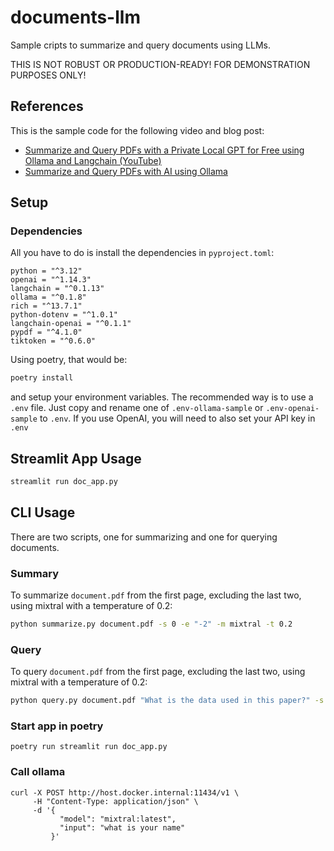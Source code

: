 # documents-llm

Sample cripts to summarize and query documents using LLMs.

THIS IS NOT ROBUST OR PRODUCTION-READY! FOR DEMONSTRATION PURPOSES ONLY!

## References

This is the sample code for the following video and blog post:

- [Summarize and Query PDFs with a Private Local GPT for Free using Ollama and Langchain (YouTube)](https://youtu.be/Tnu_ykn1HmI)
- [Summarize and Query PDFs with AI using Ollama](https://vincent.codes.finance/posts/documents-llm/)

## Setup

### Dependencies

All you have to do is install the dependencies in `pyproject.toml`:
```
python = "^3.12"
openai = "^1.14.3"
langchain = "^0.1.13"
ollama = "^0.1.8"
rich = "^13.7.1"
python-dotenv = "^1.0.1"
langchain-openai = "^0.1.1"
pypdf = "^4.1.0"
tiktoken = "^0.6.0"
```

Using poetry, that would be:

```bash
poetry install
```

and setup your environment variables. The recommended way is to use a `.env` file. Just copy
and rename one of `.env-ollama-sample` or `.env-openai-sample` to `.env`. If you use
OpenAI, you will need to also set your API key in `.env`


## Streamlit App Usage

```bash
streamlit run doc_app.py
```

## CLI Usage

There are two scripts, one for summarizing and one for querying documents.

### Summary

To summarize `document.pdf` from the first page, excluding the last two, using mixtral with a temperature of 0.2:

```bash
python summarize.py document.pdf -s 0 -e "-2" -m mixtral -t 0.2
```

### Query

To query `document.pdf` from the first page, excluding the last two, using mixtral with a temperature of 0.2:

```bash
python query.py document.pdf "What is the data used in this paper?" -s 0 -e "-2" -m mixtral -t 0.2
```

### Start app in poetry
```
poetry run streamlit run doc_app.py
```

### Call ollama
```
curl -X POST http://host.docker.internal:11434/v1 \
     -H "Content-Type: application/json" \
     -d '{
           "model": "mixtral:latest",
           "input": "what is your name"
         }'
```
